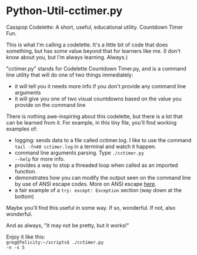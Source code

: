 # Python-Util-cctimer.py
Casspop Codelette: A short, useful, educational utility.  Countdown Timer Fun.

This is what I'm calling a codelette.  It's a little bit of code that does something, but has some value beyond that for learners like me.  (I don't know about you, but I'm always learning.  Always.)

"cctimer.py" stands for Codelette Countdown Timer.py, and is a command line utility that will do one of two things immediately:
 - it will tell you it needs more info if you don't provide any command line arguments
 - it will give you one of two visual countdowns based on the value you provide on the command line

There is nothing awe-inspiring about this codelette, but there is a lot that can be learned from it.
For example, in this tiny file, you'll find working examples of:
- logging: sends data to a file called cctimer.log. I like to use the command <code>tail -fn40 cctimer.log</code> in a terminal and watch it happen.
- command line arguments parsing. Type <code>./cctimer.py --help</code> for more info.
- provides a way to stop a threaded loop when called as an imported function.
- demonstrates how you can modify the output seen on the command line by use of ANSI escape codes. More on ANSI escape [here](https://stackoverflow.com/questions/17771287/python-octal-escape-character-033-from-a-dictionary-value-translates-in-a-prin).
- a fair example of a <code>try: except: Exception</code> section (way down at the bottom)

Maybe you'll find this useful in some way.  If so, wonderful.  If not, also wonderful.  

And as always, "It may not be pretty, but it works!"

Enjoy it like this:<br>
<code>greg@felicity:~/scripts$ ./cctimer.py -n -s 5</code>